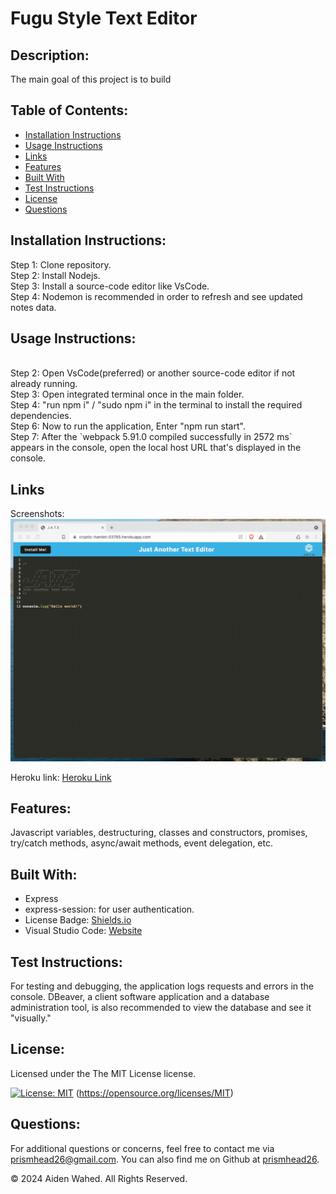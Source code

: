 # Fugu Style Text Editor

## Description:
The main goal of this project is to build 

## Table of Contents:
- [Installation Instructions](#Installation-Instructions)
- [Usage Instructions](#Usage-Instructions)
- [Links](#Links)
- [Features](#Features)
- [Built With](#Built-With)
- [Test Instructions](#Test-Instructions)
- [License](#License)
- [Questions](#Questions)

## Installation Instructions:
Step 1: Clone repository.
<br>
Step 2: Install Nodejs.
<br>
Step 3: Install a source-code editor like VsCode.
<br>
Step 4: Nodemon is recommended in order to refresh and see updated notes data.

## Usage Instructions:
<br>
Step 2: Open VsCode(preferred) or another source-code editor if not already running.
<br>
Step 3: Open integrated terminal once in the main folder.
<br>
Step 4: "run npm i" / "sudo npm i" in the terminal to install the required dependencies.
<br>
Step 6: Now to run the application, Enter "npm run start".
<br>
Step 7: After the `webpack 5.91.0 compiled successfully in 2572 ms` appears in the console, open the local host URL that's displayed in the console.


## Links
Screenshots:
![Homepage](./assets/00-demo.gif)

Heroku link:
[Heroku Link](https://jate-pwa-a893d1f90f94.herokuapp.com/)

## Features:
Javascript variables, destructuring, classes and constructors, promises, try/catch methods, async/await methods, event delegation, etc.

## Built With:
- Express
- express-session: for user authentication.
- License Badge: [Shields.io](https://shields.io/)
- Visual Studio Code: [Website](https://code.visualstudio.com/)

## Test Instructions:
For testing and debugging, the application logs requests and errors in the console. DBeaver, a client software application and a database administration tool, is also recommended to view the database and see it "visually."

## License:
Licensed under the The MIT License license.

[![License: MIT](https://img.shields.io/badge/License-MIT-yellow.svg)](https://opensource.org/licenses/MIT)  (https://opensource.org/licenses/MIT)

## Questions:
For additional questions or concerns, feel free to contact me via [prismhead26@gmail.com](http://prismhead26@gmail.com). 
You can also find me on Github at [prismhead26](https://github.com/prismhead26).

© 2024 Aiden Wahed. All Rights Reserved.